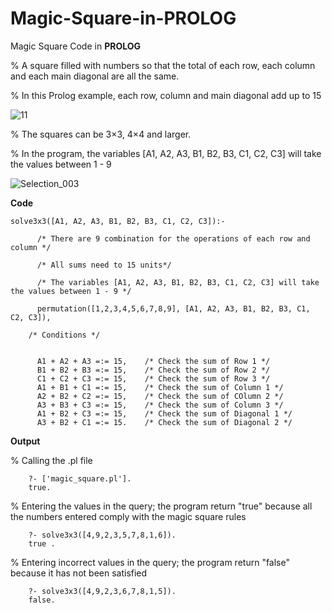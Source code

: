 # Magic-Square-in-PROLOG
Magic Square Code in **PROLOG**

% A square filled with numbers so that the total of each row, each column and each main diagonal are all the same.

% In this Prolog example, each row, column and main diagonal add up to 15

![11](https://user-images.githubusercontent.com/47360126/68741218-ae9c0700-05b2-11ea-8b44-e7ade6cc29ae.png)

% The squares can be 3×3, 4×4 and larger.

% In the program, the variables  [A1, A2, A3, B1, B2, B3, C1, C2, C3] will take the values between 1 - 9

![Selection_003](https://user-images.githubusercontent.com/47360126/68741402-2702c800-05b3-11ea-9ccc-db562f76e74f.png)

**Code**

    solve3x3([A1, A2, A3, B1, B2, B3, C1, C2, C3]):-

          /* There are 9 combination for the operations of each row and column */

          /* All sums need to 15 units*/

          /* The variables [A1, A2, A3, B1, B2, B3, C1, C2, C3] will take the values between 1 - 9 */

          permutation([1,2,3,4,5,6,7,8,9], [A1, A2, A3, B1, B2, B3, C1, C2, C3]),

        /* Conditions */


          A1 + A2 + A3 =:= 15,    /* Check the sum of Row 1 */
          B1 + B2 + B3 =:= 15,    /* Check the sum of Row 2 */
          C1 + C2 + C3 =:= 15,    /* Check the sum of Row 3 */
          A1 + B1 + C1 =:= 15,    /* Check the sum of Column 1 */
          A2 + B2 + C2 =:= 15,    /* Check the sum of COlumn 2 */
          A3 + B3 + C3 =:= 15,    /* Check the sum of Column 3 */
          A1 + B2 + C3 =:= 15,    /* Check the sum of Diagonal 1 */
          A3 + B2 + C1 =:= 15.    /* Check the sum of Diagonal 2 */


**Output**

% Calling the .pl file

        ?- ['magic_square.pl'].
        true.

% Entering the values in the query; the program return "true" because all the numbers entered comply with the magic square rules

        ?- solve3x3([4,9,2,3,5,7,8,1,6]).
        true .
        
 % Entering incorrect values in the query; the program return "false" because it has not been satisfied  

        ?- solve3x3([4,9,2,3,6,7,8,1,5]).
        false.




